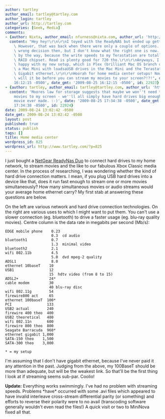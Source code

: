 ```yaml
---
author: tartley
author_email: tartley@tartley.com
author_login: tartley
author_url: http://tartley.com
categories: [Geek, Media]
comments:
- {author: Nixta, author_email: nfurness@nixta.com, author_url: 'http://nixtarolls.nixta.com',
  content: "Hey hey!\r\n\r\nI toyed with the ReadyNAS but ended up getting a Terastation.\
    \ However, that was back when there were only a couple of options. I made the\
    \ wrong decision then, but I don't know what the right one is now. It's wrong,\
    \ by the way, because the write speeds to my Terastation are totally hosed - bad\
    \ RAID chipset. Read is plenty good for 720 tho.\r\n\r\nAnyways, I'm very very\
    \ happy with my new setup, which is Plex (brilliant Mac OS branch of XBMC) on\
    \ a Mac Mini with loadsaUSB drives in the Mac Mini and the Terastation across\
    \ Gigabit ethernet.\r\n\r\nHoorah for home media center setups! Now, how long\
    \ will it be before you can stream my movies to your screen?!?!", date: '2009-08-25
    16:12:15 -0500', date_gmt: '2009-08-25 16:12:15 -0500', id: 22923}
- {author: tartley, author_email: tartley@tartley.com, author_url: 'http://tartley.com',
  content: 'Moores law for storage suggests that maybe we won''t need to stream your
    movies to my screen - we''ll all simply have hard drives big enough for every
    movie ever made. :-)', date: '2009-08-25 17:34:38 -0500', date_gmt: '2009-08-25
    17:34:38 -0500', id: 22924}
date: 2009-08-24 13:02:42 -0500
date_gmt: 2009-08-24 13:02:42 -0500
layout: post
published: true
status: publish
tags: []
title: Home media center
wordpress_id: 825
wordpress_url: http://www.tartley.com/?p=825
---
```


I just bought a [NetGear ReadyNas
Duo](http://www.dabs.com/products/netgear-readynas-duo--2-bay----no-drives-included-5063.html)
to connect hard drives to my home network, to stream movies and the like
to our fabulous Xbox Classic media center. In the process of
researching, I was wondering whether the kind of hard drive connection
matters. I mean, if you plug USB hard drives into a device like that,
does it run fast enough to stream one or more movies simultaneously? How
many simultaneous movies or audio streams would your average home
ethernet carry? My first stab at answering these questions are below.

On the left are various network and hard drive connection technologies.
On the right are various uses to which I might want to put them. You
can't use a slower connection (eg. bluetooth) to drive a faster usage
(eg. blu-ray quality movies). Centre column is the data rate in megabits
per second (Mb/s):

```
EDGE mobile phone    0.23
                     0.3  cd audio
bluetooth1           0.7
                     1.3  minimal video
bluetooth2           2.1
wifi 802.11b         4.5
                     5.0  dvd mpeg-2 quality
ADSL1                8.0
ethernet 10baseT    10
USB1                12
                    15  hdtv video (from 8 to 15)
ADSL2+              24*
cable modem         30
                    40 blu-ray disc
wifi 802.11g        54
firewire800 act     65
ethernet 100baseT  100*
PCI                133
USB2 actual        240
firewire 400 theo  400
USB2 theoretical   480
wifi 802.11n       600
firewire 800 theo  800
Seagate Barracuda  960*
ethernet gigabit 1,000
SATA-150 theo    1,500
SATA-300 theo    3,000

* = my setup
```

I'm assuming that I don't have gigabit ethernet, because I've never paid
it any attention in the past. Judging from the above, my 100BaseT should
be more than adequate, but will be the weakest link. So that'll be the
first thing I look at if streaming seems sub-par. Coolio!

**Update:** Everything works swimmingly. I've had no problem with
streaming speeds. Problems \*have\* occurred with some .avi files which
appeared to have invalid interleave cross-stream differential parity (or
something) and efforts to reverse their polarity were to no avail
(transcoding software generally wouldn't even read the files!) A quick
visit or two to MiniNova fixed all that.
